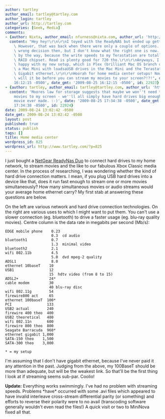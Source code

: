 ```yaml
---
author: tartley
author_email: tartley@tartley.com
author_login: tartley
author_url: http://tartley.com
categories: [Geek, Media]
comments:
- {author: Nixta, author_email: nfurness@nixta.com, author_url: 'http://nixtarolls.nixta.com',
  content: "Hey hey!\r\n\r\nI toyed with the ReadyNAS but ended up getting a Terastation.\
    \ However, that was back when there were only a couple of options. I made the\
    \ wrong decision then, but I don't know what the right one is now. It's wrong,\
    \ by the way, because the write speeds to my Terastation are totally hosed - bad\
    \ RAID chipset. Read is plenty good for 720 tho.\r\n\r\nAnyways, I'm very very\
    \ happy with my new setup, which is Plex (brilliant Mac OS branch of XBMC) on\
    \ a Mac Mini with loadsaUSB drives in the Mac Mini and the Terastation across\
    \ Gigabit ethernet.\r\n\r\nHoorah for home media center setups! Now, how long\
    \ will it be before you can stream my movies to your screen?!?!", date: '2009-08-25
    16:12:15 -0500', date_gmt: '2009-08-25 16:12:15 -0500', id: 22923}
- {author: tartley, author_email: tartley@tartley.com, author_url: 'http://tartley.com',
  content: 'Moores law for storage suggests that maybe we won''t need to stream your
    movies to my screen - we''ll all simply have hard drives big enough for every
    movie ever made. :-)', date: '2009-08-25 17:34:38 -0500', date_gmt: '2009-08-25
    17:34:38 -0500', id: 22924}
date: 2009-08-24 13:02:42 -0500
date_gmt: 2009-08-24 13:02:42 -0500
layout: post
published: true
status: publish
tags: []
title: Home media center
wordpress_id: 825
wordpress_url: http://www.tartley.com/?p=825
---
```


I just bought a [NetGear ReadyNas
Duo](http://www.dabs.com/products/netgear-readynas-duo--2-bay----no-drives-included-5063.html)
to connect hard drives to my home network, to stream movies and the like
to our fabulous Xbox Classic media center. In the process of
researching, I was wondering whether the kind of hard drive connection
matters. I mean, if you plug USB hard drives into a device like that,
does it run fast enough to stream one or more movies simultaneously? How
many simultaneous movies or audio streams would your average home
ethernet carry? My first stab at answering these questions are below.

On the left are various network and hard drive connection technologies.
On the right are various uses to which I might want to put them. You
can't use a slower connection (eg. bluetooth) to drive a faster usage
(eg. blu-ray quality movies). Centre column is the data rate in megabits
per second (Mb/s):

```
EDGE mobile phone    0.23
                     0.3  cd audio
bluetooth1           0.7
                     1.3  minimal video
bluetooth2           2.1
wifi 802.11b         4.5
                     5.0  dvd mpeg-2 quality
ADSL1                8.0
ethernet 10baseT    10
USB1                12
                    15  hdtv video (from 8 to 15)
ADSL2+              24*
cable modem         30
                    40 blu-ray disc
wifi 802.11g        54
firewire800 act     65
ethernet 100baseT  100*
PCI                133
USB2 actual        240
firewire 400 theo  400
USB2 theoretical   480
wifi 802.11n       600
firewire 800 theo  800
Seagate Barracuda  960*
ethernet gigabit 1,000
SATA-150 theo    1,500
SATA-300 theo    3,000

* = my setup
```

I'm assuming that I don't have gigabit ethernet, because I've never paid
it any attention in the past. Judging from the above, my 100BaseT should
be more than adequate, but will be the weakest link. So that'll be the
first thing I look at if streaming seems sub-par. Coolio!

**Update:** Everything works swimmingly. I've had no problem with
streaming speeds. Problems \*have\* occurred with some .avi files which
appeared to have invalid interleave cross-stream differential parity (or
something) and efforts to reverse their polarity were to no avail
(transcoding software generally wouldn't even read the files!) A quick
visit or two to MiniNova fixed all that.
